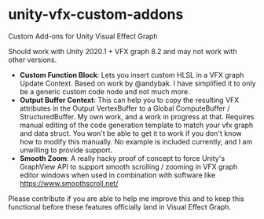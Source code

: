 # unity-vfx-custom-addons
Custom Add-ons for Unity Visual Effect Graph

Should work with Unity 2020.1 + VFX graph 8.2 and may not work with other versions.

* **Custom Function Block**: Lets you insert custom HLSL in a VFX graph Update Context. Based on work by @andybak. I have simplified it to only be a generic custom code node and not much more.
* **Output Buffer Context**: This can help you to copy the resulting VFX attributes in the Output VertexBuffer to a Global ComputeBuffer / StructuredBuffer. My own work, and a work in progress at that. Requires manual editing of the code generation template to match your vfx graph and data struct. You won't be able to get it to work if you don't know how to modify this manually. No example is included currently, and I am unwilling to provide support.
* **Smooth Zoom**: A really hacky proof of concept to force Unity's GraphView API to support smooth scrolling / zooming in VFX graph editor windows when used in combination with software like https://www.smoothscroll.net/

Please contribute if you are able to help me improve this and to keep this functional before these features officially land in Visual Effect Graph.

